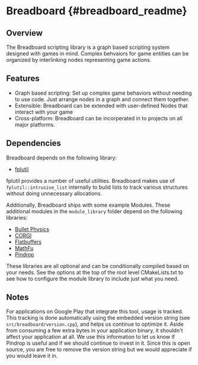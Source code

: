 Breadboard   {#breadboard_readme}
==========

## Overview

The Breadboard scripting library is a graph based scripting system designed with
games in mind. Complex behvaiors for game entities can be organized by
interlinking nodes representing game actions.

## Features

  * Graph based scripting: Set up complex game behaviors without needing to use
    code. Just arrange nodes in a graph and connect them together.
  * Extensible: Breadboard can be extended with user-defined Nodes that interact
    with your game
  * Cross-platform: Breadboard can be incorperated in to projects on all major
    platforms.

## Dependencies

Breadboard depends on the following library:

  * [fplutil][]

fplutil provides a number of useful utilities. Breadboard makes use of
`fplutil::intrusive_list` internally to build lists to track various structures
without doing unnecessary allocations.

Additionally, Breadboard ships with some example Modules. These additional
modules in the `module_library` folder depend on the following libraries:

  * [Bullet Physics][]
  * [CORGI][]
  * [Flatbuffers][]
  * [MathFu][]
  * [Pindrop][]

These libraries are all optional and can be conditionally compiled based on
your needs. See the options at the top of the root level CMakeLists.txt to see
how to configure the module library to include just what you need.

## Notes

For applications on Google Play that integrate this tool, usage is tracked.
This tracking is done automatically using the embedded version string (see
`src/breadboard/version.cpp`), and helps us continue to optimize it.  Aside from
consuming a few extra bytes in your application binary, it shouldn't affect your
application at all.  We use this information to let us know if Pindrop is useful
and if we should continue to invest in it. Since this is open source, you are
free to remove the version string but we would appreciate if you would leave it
in.

  [Bullet Physics]: http://bulletphysics.org/
  [CORGI]: http://google.github.io/corgi/
  [fplutil]: http://google.github.io/fplutil/
  [FlatBuffers]: http://google.github.io/flatbuffers/
  [MathFu]: http://google.github.io/mathfu/
  [Pindrop]: http://google.github.io/pindrop/
